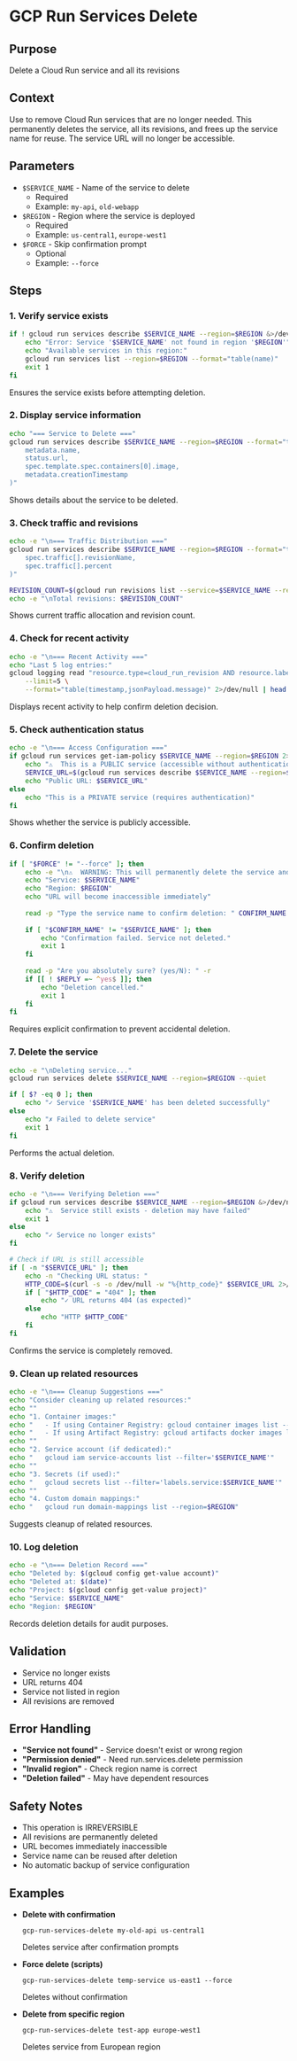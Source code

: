 # GCP Run Services Delete

## Purpose
Delete a Cloud Run service and all its revisions

## Context
Use to remove Cloud Run services that are no longer needed. This permanently deletes the service, all its revisions, and frees up the service name for reuse. The service URL will no longer be accessible.

## Parameters
- `$SERVICE_NAME` - Name of the service to delete
  - Required
  - Example: `my-api`, `old-webapp`
- `$REGION` - Region where the service is deployed
  - Required
  - Example: `us-central1`, `europe-west1`
- `$FORCE` - Skip confirmation prompt
  - Optional
  - Example: `--force`

## Steps

### 1. Verify service exists
```bash
if ! gcloud run services describe $SERVICE_NAME --region=$REGION &>/dev/null; then
    echo "Error: Service '$SERVICE_NAME' not found in region '$REGION'"
    echo "Available services in this region:"
    gcloud run services list --region=$REGION --format="table(name)"
    exit 1
fi
```
Ensures the service exists before attempting deletion.

### 2. Display service information
```bash
echo "=== Service to Delete ==="
gcloud run services describe $SERVICE_NAME --region=$REGION --format="table(
    metadata.name,
    status.url,
    spec.template.spec.containers[0].image,
    metadata.creationTimestamp
)"
```
Shows details about the service to be deleted.

### 3. Check traffic and revisions
```bash
echo -e "\n=== Traffic Distribution ==="
gcloud run services describe $SERVICE_NAME --region=$REGION --format="table(
    spec.traffic[].revisionName,
    spec.traffic[].percent
)"

REVISION_COUNT=$(gcloud run revisions list --service=$SERVICE_NAME --region=$REGION --format="value(name)" | wc -l)
echo -e "\nTotal revisions: $REVISION_COUNT"
```
Shows current traffic allocation and revision count.

### 4. Check for recent activity
```bash
echo -e "\n=== Recent Activity ==="
echo "Last 5 log entries:"
gcloud logging read "resource.type=cloud_run_revision AND resource.labels.service_name=$SERVICE_NAME" \
    --limit=5 \
    --format="table(timestamp,jsonPayload.message)" 2>/dev/null | head -10 || echo "No recent logs found"
```
Displays recent activity to help confirm deletion decision.

### 5. Check authentication status
```bash
echo -e "\n=== Access Configuration ==="
if gcloud run services get-iam-policy $SERVICE_NAME --region=$REGION 2>/dev/null | grep -q "allUsers"; then
    echo "⚠️  This is a PUBLIC service (accessible without authentication)"
    SERVICE_URL=$(gcloud run services describe $SERVICE_NAME --region=$REGION --format="value(status.url)")
    echo "Public URL: $SERVICE_URL"
else
    echo "This is a PRIVATE service (requires authentication)"
fi
```
Shows whether the service is publicly accessible.

### 6. Confirm deletion
```bash
if [ "$FORCE" != "--force" ]; then
    echo -e "\n⚠️  WARNING: This will permanently delete the service and all its revisions!"
    echo "Service: $SERVICE_NAME"
    echo "Region: $REGION"
    echo "URL will become inaccessible immediately"
    
    read -p "Type the service name to confirm deletion: " CONFIRM_NAME
    
    if [ "$CONFIRM_NAME" != "$SERVICE_NAME" ]; then
        echo "Confirmation failed. Service not deleted."
        exit 1
    fi
    
    read -p "Are you absolutely sure? (yes/N): " -r
    if [[ ! $REPLY =~ ^yes$ ]]; then
        echo "Deletion cancelled."
        exit 1
    fi
fi
```
Requires explicit confirmation to prevent accidental deletion.

### 7. Delete the service
```bash
echo -e "\nDeleting service..."
gcloud run services delete $SERVICE_NAME --region=$REGION --quiet

if [ $? -eq 0 ]; then
    echo "✓ Service '$SERVICE_NAME' has been deleted successfully"
else
    echo "✗ Failed to delete service"
    exit 1
fi
```
Performs the actual deletion.

### 8. Verify deletion
```bash
echo -e "\n=== Verifying Deletion ==="
if gcloud run services describe $SERVICE_NAME --region=$REGION &>/dev/null; then
    echo "⚠️  Service still exists - deletion may have failed"
    exit 1
else
    echo "✓ Service no longer exists"
fi

# Check if URL is still accessible
if [ -n "$SERVICE_URL" ]; then
    echo -n "Checking URL status: "
    HTTP_CODE=$(curl -s -o /dev/null -w "%{http_code}" $SERVICE_URL 2>/dev/null)
    if [ "$HTTP_CODE" = "404" ]; then
        echo "✓ URL returns 404 (as expected)"
    else
        echo "HTTP $HTTP_CODE"
    fi
fi
```
Confirms the service is completely removed.

### 9. Clean up related resources
```bash
echo -e "\n=== Cleanup Suggestions ==="
echo "Consider cleaning up related resources:"
echo ""
echo "1. Container images:"
echo "   - If using Container Registry: gcloud container images list --repository=gcr.io/$PROJECT"
echo "   - If using Artifact Registry: gcloud artifacts docker images list REPOSITORY"
echo ""
echo "2. Service account (if dedicated):"
echo "   gcloud iam service-accounts list --filter='$SERVICE_NAME'"
echo ""
echo "3. Secrets (if used):"
echo "   gcloud secrets list --filter='labels.service:$SERVICE_NAME'"
echo ""
echo "4. Custom domain mappings:"
echo "   gcloud run domain-mappings list --region=$REGION"
```
Suggests cleanup of related resources.

### 10. Log deletion
```bash
echo -e "\n=== Deletion Record ==="
echo "Deleted by: $(gcloud config get-value account)"
echo "Deleted at: $(date)"
echo "Project: $(gcloud config get-value project)"
echo "Service: $SERVICE_NAME"
echo "Region: $REGION"
```
Records deletion details for audit purposes.

## Validation
- Service no longer exists
- URL returns 404
- Service not listed in region
- All revisions are removed

## Error Handling
- **"Service not found"** - Service doesn't exist or wrong region
- **"Permission denied"** - Need run.services.delete permission
- **"Invalid region"** - Check region name is correct
- **"Deletion failed"** - May have dependent resources

## Safety Notes
- This operation is IRREVERSIBLE
- All revisions are permanently deleted
- URL becomes immediately inaccessible
- Service name can be reused after deletion
- No automatic backup of service configuration

## Examples
- **Delete with confirmation**
  ```
  gcp-run-services-delete my-old-api us-central1
  ```
  Deletes service after confirmation prompts

- **Force delete (scripts)**
  ```
  gcp-run-services-delete temp-service us-east1 --force
  ```
  Deletes without confirmation

- **Delete from specific region**
  ```
  gcp-run-services-delete test-app europe-west1
  ```
  Deletes service from European region